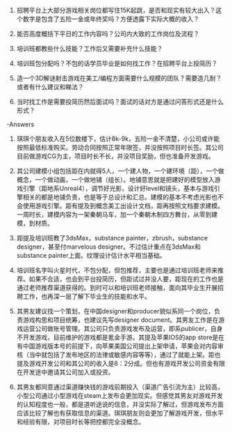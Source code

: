 1.  招聘平台上大部分游戏相关岗位都写住15K起跳，是否和现实有较大出入？这个数字是包含了五险一金或年终奖吗？方便透露下实际大概的收入？ 
    
2.  能否高度概括下平日的工作内容吗？公司内大致的工作岗位及流程？ 
    
3.  培训班都教些什么技能？工作后又需要补充什么技能？ 
    
4.  培训班包分配吗？不包的话学员毕业是如何找工作？在招聘平台上投简历？ 
    
5.  造一个3D解谜射击游戏在美工/编程方面需要什么规模的团队？需要造几耐？或者有什么建议和睇法？ 
    
6.  当时找工作是需要投简历然后面试吗？面试的话对方是通过问答形式还是什么形式？ 
    

-Answers 

1.  琪琪个朋友收入在5位数楼下，估计8k-9k，五险一金不清楚，小公司或许能按照最低标准购买。劳动合同按照正常年限签，并没按照项目时长签。其公司目前做游戏CG为主，项目时长不长，并没项目奖励，但也准备开发游戏。 
    
2.  其公司建模小组包括距在内就得5人，一个建人物，一个建环境（距），一个做概念，一个做动画，一个做地铺（组长）。地铺意思就是把建好的模型放入游戏引擎（距地系Unreal4），调节好光影，设计好level和镜头，基本与游戏引擎相关的都是地铺负责，也是等于总设计和汇总。建模的基本不考虑光影也不会使用游戏引擎。距有提及到概念美工出设计文档，距再按照文档要求建模。一周时长，建模内容为一架秦朝马车，加一个秦朝木制四方舞台，从零到建模，到材质。 
    
3.  距提及培训班教了3dsMax，substance painter，zbrush，substance designer，甚至付marvelous designer。不过估计重点在3dsMax和substance painter上面。纹理设计估计水平相当基础。 
    
4.  培训班名字叫火星时代，不包分配，但包推荐，主要也是通过培训班老师来推荐。如果不合适，也会到平台投简历，但距试过并没人要，距现在的工作也是通过老师推荐渠道获得的。到时可以和培训班老师接触，面向其毕业生开展招聘工作，也再深一层了解下毕业生的技能和水平。 
    
5.  其男友建议找一个策划，在中国designer和producer貌似系同一个岗位，负责游戏构思和项目统筹，也建议先写designer document。其男友工作是在游戏运营公司做账号管理。其公司只负责游戏发布及运营，即系publicer，自身不开发游戏，目前维护的游戏都是氪金手游。其提及苹果IOS的app store是在有中国游戏版本号的前提下，向苹果美国公司提出上架申请，苹果会对内容审核（当中就包括了发布地区的法律或敏感内容等等），通过了就能上架。距也提及游戏开发公司和其公司的收入是8：2分成。但也有游戏开发公司资金有限在开发途中邀请其公司加入或投资。 
    
6.  其男友都同意通过渠道赚快钱的游戏前期投入（渠道广告引流为主）比较高，小型公司通过小型游戏在steam上发布会更加现实。但感觉其男友对游戏开发的认知程度也一般，都是道听途说的信息，并没实际了解过，但游戏发布方面应该比较了解也有获取信息的渠道。琪琪朋友则会更加了解游戏开发，但水平和经验有限，对项目时长等把控都完全没概念。